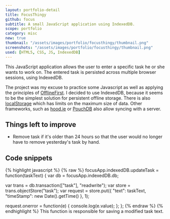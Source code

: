 ```yaml
---
layout: portfolio-detail
title: FocusThingy
github: focus
subtitle: A small JavaScript application using IndexedDB.
scope: portfolio
category: misc
new: true
thumbnail: "/assets/images/portfolio/focusthingy/thumbnail.png"
screenshots: "/assets/images/portfolio/focusthingy/thumbnail.png"
used: [HTML5, CSS, JS, IndexedDB]
---
```


This JavaScript application allows the user to enter a specific task he or she  wants to work on. The entered task is persisted across multiple browser sessions, using IndexedDB.

The project was my excuse to practice some Javascript as well as applying the principles of [OfflineFirst](http://offlinefirst.org/). I decided to use IndexedDB, because it seems to be the simplest solution for persistent offline storage. There is also [localStorage](https://developer.mozilla.org/en-US/docs/Web/Guide/API/DOM/Storage#localStorage) which has limits on the maximum size of data. Other frameworks, such as [hood.ie](http://hood.ie/) or [PouchDB](http://pouchdb.com/) also allow syncing with a server.

## Things left to improve

 * Remove task if it's older than 24 hours so that the user would no longer have to remove yesterday's task by hand.

<a id="snippets" class="anchor"></a>
## Code snippets

{% highlight javascript %}
{% raw %}
focusApp.indexedDB.updateTask = function(taskText) {
  var db = focusApp.indexedDB.db;

  var trans = db.transaction(["task"], "readwrite");
  var store = trans.objectStore("task");
  var request = store.put({
    "text": taskText,
    "timeStamp": new Date().getTime()
  }, 1);

  request.onerror = function(e) {
    console.log(e.value);
  };
};
{% endraw %}
{% endhighlight %}
<span class="glyphicon glyphicon-chevron-right"></span> This function is responsible for saving a modified task text.

